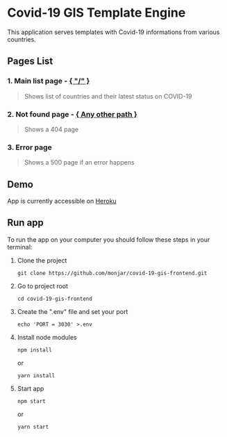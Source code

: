 # Covid-19 GIS Template Engine

This application serves templates with Covid-19 informations from various countries.

## Pages List

### 1. Main list page - [{ "/" }](https://corona-countries-status.herokuapp.com/)

> Shows list of countries and their latest status on COVID-19

### 2. Not found page - [{ Any other path }](https://corona-countries-status.herokuapp.com/qwert)

> Shows a 404 page

### 3. Error page

> Shows a 500 page if an error happens

## Demo

App is currently accessible on [Heroku](https://corona-countries-status.herokuapp.com/)

## Run app

To run the app on your computer you should follow these steps in your terminal:

1. Clone the project
   ```
   git clone https://github.com/monjar/covid-19-gis-frontend.git
   ```
2. Go to project root
   ```
   cd covid-19-gis-frontend
   ```
3. Create the ".env" file and set your port
   ```
   echo 'PORT = 3030' >.env
   ```
4. Install node modules
   ```
   npm install
   ```
   or
   ```
   yarn install
   ```
5. Start app
   ```
   npm start
   ```
   or
   ```
   yarn start
   ```
